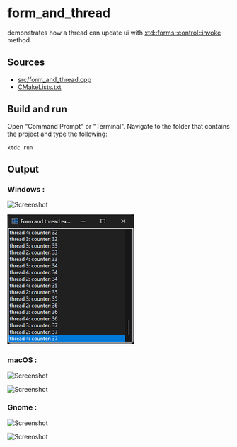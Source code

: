 # form_and_thread

demonstrates how a thread can update ui with [xtd::forms::control::invoke](https://gammasoft71.github.io/xtd/reference_guides/latest/classxtd_1_1forms_1_1control.html#a17ec51282322d8387937dc8dad438e32) method.

## Sources

* [src/form_and_thread.cpp](src/form_and_thread.cpp)
* [CMakeLists.txt](CMakeLists.txt)

## Build and run

Open "Command Prompt" or "Terminal". Navigate to the folder that contains the project and type the following:

```shell
xtdc run
```

## Output

### Windows :

![Screenshot](../../../../docs/pictures/examples/form_and_thread_w.png)

![Screenshot](../../../../docs/pictures/examples/form_and_thread_wd.png)

### macOS :

![Screenshot](../../../../docs/pictures/examples/form_and_thread_m.png)

![Screenshot](../../../../docs/pictures/examples/form_and_thread_md.png)

### Gnome :

![Screenshot](../../../../docs/pictures/examples/form_and_thread_g.png)

![Screenshot](../../../../docs/pictures/examples/form_and_thread_gd.png)
